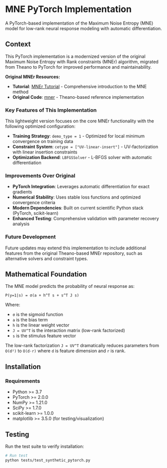 # MNE PyTorch Implementation

A PyTorch-based implementation of the Maximum Noise Entropy (MNE) model for low-rank neural response modeling with automatic differentiation.

## Context

This PyTorch implementation is a modernized version of the original Maximum Noise Entropy with Rank constraints (MNEr) algorithm, migrated from Theano to PyTorch for improved performance and maintainability.

**Original MNEr Resources:**
- **Tutorial**: [MNEr Tutorial](http://joelkaardal.com/links/tutorials/mner.html) - Comprehensive introduction to the MNE method
- **Original Code**: [mner](https://github.com/jkaardal/mner) - Theano-based reference implementation

### Key Features of This Implementation

This lightweight version focuses on the core MNEr functionality with the following optimized configuration:

- **Training Strategy**: `demo_type = 1` - Optimized for local minimum convergence on training data
- **Constraint System**: `cetype = ["UV-linear-insert"]` - UV-factorization with linear insertion constraints
- **Optimization Backend**: `LBFGSSolver` - L-BFGS solver with automatic differentiation

### Improvements Over Original

- **PyTorch Integration**: Leverages automatic differentiation for exact gradients
- **Numerical Stability**: Uses stable loss functions and optimized convergence criteria
- **Modern Dependencies**: Built on current scientific Python stack (PyTorch, scikit-learn)
- **Enhanced Testing**: Comprehensive validation with parameter recovery analysis

### Future Development

Future updates may extend this implementation to include additional features from the original Theano-based MNEr repository, such as alternative solvers and constraint types.

## Mathematical Foundation

The MNE model predicts the probability of neural response as:

```
P(y=1|s) = σ(a + h^T s + s^T J s)
```

Where:
- `σ` is the sigmoid function
- `a` is the bias term
- `h` is the linear weight vector
- `J = UV^T` is the interaction matrix (low-rank factorized)
- `s` is the stimulus feature vector

The low-rank factorization `J = UV^T` dramatically reduces parameters from `O(d²)` to `O(d·r)` where `d` is feature dimension and `r` is rank.

## Installation

### Requirements

- Python >= 3.7
- PyTorch >= 2.0.0
- NumPy >= 1.21.0
- SciPy >= 1.7.0
- scikit-learn >= 1.0.0
- matplotlib >= 3.5.0 (for testing/visualization)

## Testing

Run the test suite to verify installation:

```bash
# Run test
python tests/test_synthetic_pytorch.py
```
